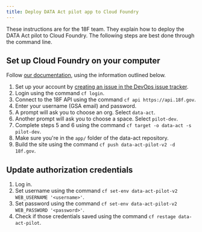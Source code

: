 ```yaml
---
title: Deploy DATA Act pilot app to Cloud Foundry
---
```

These instructions are for the 18F team. They explain how to deploy the DATA Act pilot to Cloud Foundry. The following steps are best done through the command line. 

## Set up Cloud Foundry on your computer

Follow [our documentation](https://docs.18f.gov/getting-started/setup/), using the information outlined below.

1. Set up your account by [creating an issue in the DevOps issue tracker](https://github.com/18F/DevOps/issues/new).
2. Login using the command `cf login`.
3. Connect to the 18F API using the command `cf api https://api.18f.gov`.
4. Enter your username (GSA email) and password.
5. A prompt will ask you to choose an org. Select `data-act`.
6. Another prompt will ask you to choose a space. Select `pilot-dev`.
7. Complete steps 5 and 6 using the command `cf target -o data-act -s pilot-dev`.
8. Make sure you're in the `app/` folder of the data-act repository.
9. Build the site using the command `cf push data-act-pilot-v2 -d 18f.gov`.

## Update authorization credentials

1. Log in.
2. Set username using the command `cf set-env data-act-pilot-v2  WEB_USERNAME '<username>'`.
3. Set password using the command `cf set-env data-act-pilot-v2  WEB_PASSWORD '<password>'`.
4. Check if those credentials saved using the command `cf restage data-act-pilot`. 



